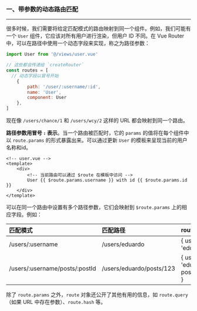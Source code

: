 ### 一、带参数的动态路由匹配

---

很多时候，我们需要将给定匹配模式的路由映射到同一个组件。例如，我们可能有一个 `User` 组件，它应该对所有用户进行渲染，但用户 ID 不同。在 Vue Router 中，可以在路径中使用一个动态字段来实现，称之为路径参数：

```js
import User from '@/views/user.vue'

// 这些都会传递给 `createRouter`
const routes = [
  // 动态字段以冒号开始
    {
        path: '/user/:username/:id',
        name: 'User',
        component: User
    },
]
```

现在像 `/users/chance/1` 和 `/users/wcy/2` 这样的 URL 都会映射到同一个路由。

**路径参数用冒号 `:` 表示**。当一个路由被匹配时，它的 `params` 的值将在每个组件中以 `route.params` 的形式暴露出来。可以通过更新 `User` 的模板来呈现当前的用户名称和id。

```vue
<!-- user.vue -->
<template>
    <div>
        <!-- 当前路由可以通过 $route 在模板中访问 -->
        User {{ $route.params.username }} with id {{ $route.params.id }}
    </div>
</template>
```

可以在同一个路由中设置有多个路径参数，它们会映射到 `$route.params` 上的相应字段。例如：

| 匹配模式                       | 匹配路径                 | route.params                           |
| :----------------------------- | :----------------------- | :------------------------------------- |
| /users/:username               | /users/eduardo           | { username: 'eduardo' }                |
| /users/:username/posts/:postId | /users/eduardo/posts/123 | { username: 'eduardo', postId: '123' } |

除了 `route.params` 之外，`route` 对象还公开了其他有用的信息，如 `route.query`（如果 URL 中存在参数）、`route.hash` 等。














































































































